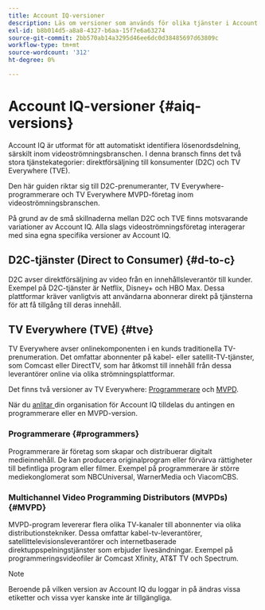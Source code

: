 ```yaml
---
title: Account IQ-versioner
description: Läs om versioner som används för olika tjänster i Account IQ.
exl-id: b8b014d5-a8a8-4327-b6aa-15f7e6a63274
source-git-commit: 2bb570ab14a3295d46ee6dc0d38485697d63809c
workflow-type: tm+mt
source-wordcount: '312'
ht-degree: 0%

---
```


# Account IQ-versioner {#aiq-versions}

Account IQ är utformat för att automatiskt identifiera lösenordsdelning, särskilt inom videoströmningsbranschen. I denna bransch finns det två stora tjänstekategorier: direktförsäljning till konsumenter (D2C) och TV Everywhere (TVE).

Den här guiden riktar sig till D2C-prenumeranter, TV Everywhere-programmerare och TV Everywhere MVPD-företag inom videoströmningsbranschen.

På grund av de små skillnaderna mellan D2C och TVE finns motsvarande variationer av Account IQ. Alla slags videoströmningsföretag interagerar med sina egna specifika versioner av Account IQ.

## D2C-tjänster (Direct to Consumer) {#d-to-c}

D2C avser direktförsäljning av video från en innehållsleverantör till kunder. Exempel på D2C-tjänster är Netflix, Disney+ och HBO Max. Dessa plattformar kräver vanligtvis att användarna abonnerar direkt på tjänsterna för att få tillgång till deras innehåll.

## TV Everywhere (TVE) {#tve}

TV Everywhere avser onlinekomponenten i en kunds traditionella TV-prenumeration. Det omfattar abonnenter på kabel- eller satellit-TV-tjänster, som Comcast eller DirectTV, som har åtkomst till innehåll från dessa leverantörer online via olika strömningsplattformar.

Det finns två versioner av TV Everywhere: [Programmerare](/help/accountiq/product-concepts.md#programmer-def) och [MVPD](/help/accountiq/product-concepts.md#mvpd-def).

När du [anlitar ](/help/accountiq/get-started.md) din organisation för Account IQ tilldelas du antingen en programmerare eller en MVPD-version.

### Programmerare {#programmers}

Programmerare är företag som skapar och distribuerar digitalt medieinnehåll. De kan producera originalprogram eller förvärva rättigheter till befintliga program eller filmer. Exempel på programmerare är större mediekonglomerat som NBCUniversal, WarnerMedia och ViacomCBS.

### Multichannel Video Programming Distributors (MVPDs) {#MVPD}

MVPD-program levererar flera olika TV-kanaler till abonnenter via olika distributionstekniker. Dessa omfattar kabel-tv-leverantörer, satellittelevisionsleverantörer och internetbaserade direktuppspelningstjänster som erbjuder livesändningar. Exempel på programmeringsvideofiler är Comcast Xfinity, AT&amp;T TV och Spectrum.

>[!NOTE]
>
> Beroende på vilken version av Account IQ du loggar in på ändras vissa etiketter och vissa vyer kanske inte är tillgängliga.
